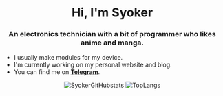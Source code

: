 <h1 align=center>Hi, I'm Syoker</h1>
<h3 align=center>An electronics technician with a bit of programmer who likes anime and manga.</h3>

- I usually make modules for my device.
- I'm currently working on my personal website and blog.
- You can find me on **[Telegram](https://t.me/Syoker)**.

<p align=center>
    <img src=https://github-readme-stats.vercel.app/api?username=Syoker&show_icons=true alt=SyokerGitHubstats>
    <img src=https://github-readme-stats.vercel.app/api/top-langs/?username=Syoker&layout=compact alt=TopLangs>
</p>